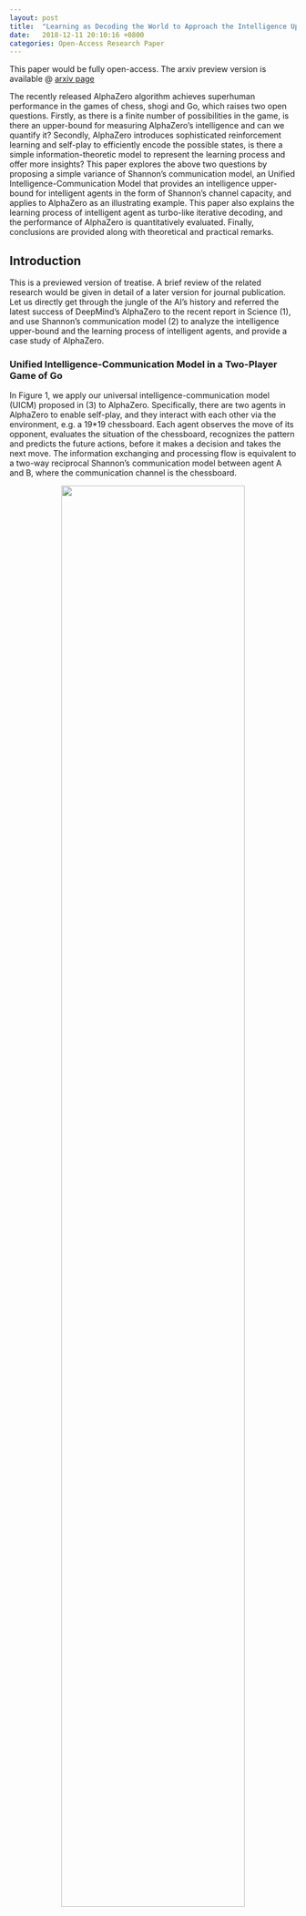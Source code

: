```yaml
---
layout: post
title:  "Learning as Decoding the World to Approach the Intelligence Upper-bound：An Intelligence-Communication Model and a Case Study of AlphaZero from Shannon’s Perspective"
date:   2018-12-11 20:10:16 +0800
categories: Open-Access Research Paper
---
```


This paper would be fully open-access.
The arxiv preview version is available @ [arxiv page]()

The recently released AlphaZero algorithm achieves superhuman performance in the games of chess, shogi and Go, which raises two open questions. Firstly, as there is a finite number of possibilities in the game, is there an upper-bound for measuring AlphaZero’s intelligence and can we quantify it? Secondly, AlphaZero introduces sophisticated reinforcement learning and self-play to efficiently encode the possible states, is there a simple information-theoretic model to represent the learning process and offer more insights? This paper explores the above two questions by proposing a simple variance of Shannon’s communication model, an Unified Intelligence-Communication Model that provides an intelligence upper-bound for intelligent agents in the form of Shannon’s channel capacity, and applies to AlphaZero as an illustrating example. This paper also explains the learning process of intelligent agent as turbo-like iterative decoding, and the performance of AlphaZero is quantitatively evaluated. Finally, conclusions are provided along with theoretical and practical remarks.

## Introduction
This is a previewed version of treatise. A brief review of the related research would be given in detail of a later version for journal publication. Let us directly get through the jungle of the AI’s history and referred the latest success of DeepMind’s AlphaZero to the recent report in Science (1), and use Shannon’s communication model (2) to analyze the intelligence upper-bound and the learning process of intelligent agents, and provide a case study of AlphaZero.

### Unified Intelligence-Communication Model in a Two-Player Game of Go
In Figure 1, we apply our universal intelligence-communication model (UICM) proposed in (3) to AlphaZero. Specifically, there are two agents in AlphaZero to enable self-play, and they interact with each other via the environment, e.g. a 19*19 chessboard. Each agent observes the move of its opponent, evaluates the situation of the chessboard, recognizes the pattern and predicts the future actions, before it makes a decision and takes the next move. The information exchanging and processing flow is equivalent to a two-way reciprocal Shannon’s communication model between agent A and B, where the communication channel is the chessboard.

<div align="center">
<img src="/assets/images/Ext-model-AlphaZero.png" width="80%" height="80%" />
<br/>
Fig. 1: The universal intelligence-communication model for AlphaZero. 
The perception and action of two self-playing AlphaZero agents may be modelled as decoders and encoders, which capture the interaction between agents and the environment.
</div>

In chess or Go, both agents try to win the game so that each agent tries to predict the behavior of each other. Therefore, we may generalize Shannon’s communication model by adding internal communication channels, which is depicted in Figure 2. 

<div align="center">
<img src="/assets/images/Ext-Int-model-AlphaZero.png" width="80%" height="80%" />
<br/>
Fig. 2: The UICM for AlphaZero with internal world models and internal channels. 
Each AlphaZero agent may build an internal channel or world model, where it virtually plays with the model of its opponent agent, predicts the effects of actions taken and learns the behavior of its opponent agent.
</div>

In agent A, it builds an internal environment model, including representations of the chessboard, the agent B and a critic (which is not illustrated in the figure) for evaluating the probability of winning. Therefore, agent A may play the game within itself with a virtual agent B over a virtual chessboard. This internal thinking process may also be modelled as a two-way reciprocal Shannon’s communication model. In order to distinguish between the different channels, we denote the communications between the real agent A and B as external communications, and the communication within agents itself as internal communications. 

### Intelligence Upper-bound of AlphaZero
Now we may formalize the goal of a single agent in AlphaZero: 

**In the two-player zero-sum game over a communication channel, the amount of source information of agent B decoded by agent A is denoted as IB-A, and that of agent A decoded by agent B is denoted as IA-B. The condition of agent A dominates is IB-A > IA-B, namely, agent A conquers agent B in terms of being more certain of its opponent’s strategies so that more effective actions may be taken.**

Therefore, the maximum amount of information that can be decoded by agent A may be quantified by the entropy of information source, which in turn, would be upper-bounded by the well-defined Shannon capacity of the external communication channel. In the case of Go, the channel capacity may be roughly quantified by the (361!) possible states of the chessboard, where the inequality stands for effects that the rules of Go may prohibit some of the actions taken.

MAX ( I(B-A), I(A-B) ) ≤ C ≤ log2(361!) ≈ 2552.

As the information-theoretic upper-bound of AlphaZero is formulated as the Shannon channel capacity, we may now take a closer look at how AlphaZero approaches the capacity by designing a sophisticated decoder.   

### AlphaZero Self-Play Models as an Iterative Decoder
Both competing agents are co-evolving in the internal communication channel of AlphaZero, and each agent decodes the information from the external and internal communication channel independently and iteratively. We may formulate each agent as an component decoder, as a variance of the famous turbo decoder in the information-theoretic society (3), which made a breakthrough in approaching the Shannon capacity for error-correction code design. The decoder structure can be directly extracted from the architecture of Figure 2, but we re-plot it in Figure 3 to make it more explicit.

<div align="center">
<img src="/assets/images/iteartive-decoder.png" width="80%" height="80%" />
<br/>
Figure 3. The Iterative Decoder in AlphaZero. Each AlphaZero agent forms a decoder for extracting information about its opponent, from a pair of external and the internal channels, which outputs extrinsic information for removing uncertainty of its opponent agent.
</div>

The main difference between a conventional turbo decoder and the proposed turbo decoder is the information source. The twin-component decoders in an interactive turbo decoder attempt to extract information from a single source. For example, the objective of agent A is to decode the information source from agent B conveyed over the external noise-free chessboard channel, so that it may decide the right move and win the game. However, as agent A cannot directly hack into the thinking pattern of agent B, a model for agent B is built within agent A itself. 

Therefore, the source information of agent B rebuilt within agent A is an approximation, which improves during the learning process as well, the conversion from SrcA to SrcA2 along with the conversion in EncA_Ext2 may be integrated, forming a single encoder that may evolve over time. Also, the feedback design of FA and FB may be designed to be fully reciprocal. Hence, the structure of the iterative decoder in AlphaZero would be equivalent to standard turbo decoder (3).

## Quantitative Analysis of the Learning Process
Before delving into the quantitative analysis, an important insights is given as follows. Even though the self-playing agents are competing in terms of reducing uncertainty of each other, they work together to jointly decode the information over the external channel and aims at achieving the channel capacity. 

Here, we take a look at the Elo-rating metric used during the learning process of AlphaZero, where e(·) denotes the Elo-ratings and a higher rating increases the probability of winning.

Pr{A defeats B} = 1/ ( 1 + 10 ^ (C_elo*(e(B) - e(A)))).

where e(A) or e(B) may not have an upper-bound, as long as the self-play agents matched well so that e(A)=e(B), the two component agents in AlphaZero are of equal probability of winning or losing.

Therefore, we switch our viewpoint to use Shannon’s information entropy for measuring the learning process. Firstly, the intelligence upper-bound of AlphaZero is also an upper-bound for the self-playing agent A or B. Secondly, as seen in Fig. 3, if the extrinsic information exchanged between the component decoders formed by the self-playing agents no longer increases, the learning process also stopped and the intelligence-level of Agent A or B stopped improving. Please note that the extrinsic information IE(A) and IE(B) does not necessary to reach 1.0, as the learning process may stop at a local optimum.

This extrinsic information exchanging process may be quantitatively analyzed and graphically presented in EXtrinsic Information Transfer chart (EXIT chart) developed for analyzing decoding performance of iterative decoders (5). A successful and a unsuccessful learning process may then be distinguished by the curves in the EXIT charts, and two illustrative examples are provided in Figure 4.

Further results for the case study in terms of the IE(A) and IE(B) curves would be provided in the version for publication.

<div align="center">
<img src="/assets/images/EXIT-charts.png" width="40%" height="40%" />
<br/>
Fig. 4: Examples of Extrinsic Information Curves.If the curves of extrinsic information at the two component decoders form an open tunnel from (0,0) to (1,1), the learning process is likely to be successful, depending on the model for internal channels. If the two curves intersects other than (0,0) and (1,1), the learning process generally cannot reach a global optimum.
</div>

## Conclusions and Future Works
In this paper, we modelled the interactions between an intelligent agent and its environment as a series of external and internal channels, where the intelligence upper-bound may be given by the Shannon’s channel capacity. The upper-bound approaching agent design was discussed, with a focus on iterative turbo-like decoder design in AlphaZero. The EXIT-chart is hence a quantitative tool for evaluating and predicting the learning process of an intelligence-bound approaching agent.
Some insights would be discussed in more detail in (3), and we briefly summarize the insights provided by AlphaZero as below:

The self-playing agents jointly decodes the information over the external channel (the world) iteratively, where the maximum amount of information is upper-bound by the channel capacity. The self-playing process may been seen as an iterative decoding process, where both agents are learning to adapt to the channel (environment), to build an internal channel model (world model) that operates arbitrary closed to the external model within itself, namely, capturing the (361!) possibilities in its internal channel (the world model).

As a theoretical remark, we may define an ultimate Go player as an agent, which has the capability of achieving the intelligence upper-bound quantified by the channel capacity. If two ultimate Go players compete with each other, they have full knowledge of each other. In this case, the probability of A wins equals 50% and therefore form a quantum superposition. The uncertainty would be reduced to 0 immediately after a first move of any agent is taken and the measurement of this move leads to a collapse from the quantum superposition to a certain end. 

As a practical remark, motivated by the success of AlphaZero and the analysis provided in this paper, the iterative decoding or learning philosophy may be applied to other intelligent agent designs, and the internal channel may be modelled by component structure such as deep neural networks to approximate the external channel (world model). Hence, intelligence upper-bound approaching learning systems may be built following an iterative decoder architecture, which may bring about a breakthrough of performance in comparison to the state-of-art single component decoder design.

EXIT charts may serve as a powerful tool for evaluating the design of intelligence upper-bound approaching learning systems, meanwhile the tracking of the mutual information becomes an important issue in dealing with the dynamic and open world, as it is in general of much more uncertainty than the static and closed world of AlphaZero. 

## References
[1] Silver, D. et al., A general reinforcement learning algorithm that masters chess, shogi, and Go through self-play. Science 362, 1140 – 1144 (2018). 

[2] C. E. Shannon, A mathematical theory of communication. Bell Labs Technical Journal 27.4, 379-423 (1948).

[3] B. Zhang et al., An Unified Intelligence-Communication Model for Multi-Agent System Part-I: Overview. arXiv preprint arXiv:1811.09920 (2018).

[4] C. Berrou, A. Glavieux, P. Thitimajshima. Near Shannon limit error-correcting coding and decoding. IEEE International Conference on Communications. (1993).

[5] S. T.  Brink, Convergence behavior of iteratively decoded parallel concatenated codes. IEEE Trans Commun 49.10, 1727-1737 (2001).


<div id="gitmentContainer">
</div>
<link rel="stylesheet" href="https://jjeejj.github.io/css/gitment.css">

<script src="https://jjeejj.github.io/js/gitment.js"></script>
<script>

var gitment = new Gitment({
    
id: '<%= page.date %>',
owner: 'uicm-mas',
    
repo: 'uicm-mas.github.io',
    
oauth: {
        client_id: '1b244c25e58a3bf45ece',
        
client_secret: '49fae86caef4f920db2a064176bd237a03c5ae3e',
   
 },

});

gitment.render('gitmentContainer');

</script>


